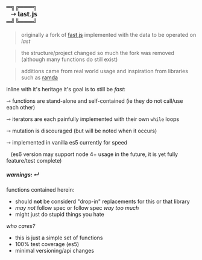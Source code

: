 ### &boxH;&boxDL;&boxDR;&boxH;&boxH;&boxH;&boxDL;<br />&nbsp;&nbsp;&nbsp;&roarr;&nbsp;&lopf;&aopf;&sopf;&topf;.&jopf;&sopf;<br />&boxH;&boxUL;&boxUR;&boxH;&boxH;&boxH;&boxUL;

> originally a fork of [fast.js](https://github.com/codemix/fast.js) implemented with the data to be operated on *last*

> the structure/project changed so much the fork was removed (although many functions do still exist)

> additions came from real world usage and inspiration from libraries such as [ramda](https://github.com/ramda/ramda)

inline with it's heritage it's goal is to still be *fast*:

&roarr; functions are stand-alone and self-contained (ie they do not call/use each other)

&roarr; iterators are each painfully implemented with their own ``while`` loops

&roarr; mutation is discouraged (but will be noted when it occurs)

&roarr; implemented in vanilla es5 currently for speed 

&nbsp;&nbsp;&nbsp;(es6 version may support node 4+ usage in the future, it is yet fully feature/test complete)

##### warnings: &crarr; 
functions contained herein:
- should **not** be considerd "drop-in" replacements for this or that library 
- *may not* follow spec or follow spec *way too much*
- might just do stupid things you hate

*who cares?*
- this is just a simple set of functions
- 100% test coverage (es5)
- minimal versioning/api changes








